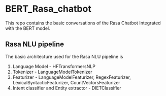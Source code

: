 # BERT_Rasa_chatbot
This repo contains the basic conversations of the Rasa Chatbot Integrated with the BERT model. 

## Rasa NLU pipeline
The basic architecture used for the Rasa NLU pipeline is 
1. Language Model - HFTransformersNLP
2. Tokenizer - LanguageModelTokenizer
3. Featurizer - LanguageModelFeaturizer, RegexFeaturizer, LexicalSyntacticFeaturizer, CountVectorsFeaturizer
4. Intent classifier and Entity extractor - DIETClassifier



